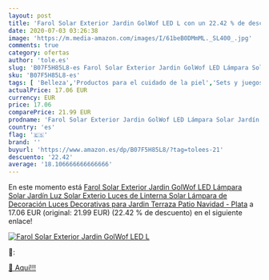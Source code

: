 ```yaml
---
layout: post
title: 'Farol Solar Exterior Jardin GolWof LED L con un 22.42 % de descuento'
date: 2020-07-03 03:26:38
image: 'https://m.media-amazon.com/images/I/61beB0DMmML._SL400_.jpg'
comments: true
category: ofertas
author: 'tole.es'
slug: 'B07F5H85L8-es Farol Solar Exterior Jardin GolWof LED Lámpara Solar...'
sku: 'B07F5H85L8-es'
tags: [ 'Belleza','Productos para el cuidado de la piel','Sets y juegos para el cuidado de la piel','navidad', ]
actualPrice: 17.06 EUR
currency: EUR
price: 17.06
comparePrice: 21.99 EUR
prodname: 'Farol Solar Exterior Jardin GolWof LED Lámpara Solar Jardín Luz Solar Exterio Luces de Linterna Solar Lámpara de Decoración Luces Decorativas para Jardin Terraza Patio Navidad - Plata'
country: 'es'
flag: '🇪🇸'
brand: ''
buyurl: 'https://www.amazon.es/dp/B07F5H85L8/?tag=tolees-21'
descuento: '22.42'
average: '18.106666666666666'
---
```


En este momento está [Farol Solar Exterior Jardin GolWof LED Lámpara Solar Jardín Luz Solar Exterio Luces de Linterna Solar Lámpara de Decoración Luces Decorativas para Jardin Terraza Patio Navidad - Plata](https://www.amazon.es/dp/B07F5H85L8/?tag=tolees-21) a 17.06 EUR (original: 21.99 EUR) (22.42 %  de descuento) en el siguiente enlace!

[![Farol Solar Exterior Jardin GolWof LED L](https://m.media-amazon.com/images/I/61beB0DMmML._SL400_.jpg)](https://www.amazon.es/dp/B07F5H85L8/?tag=tolees-21)

🔎:


[🛒 Aquí!!!](https://www.amazon.es/dp/B07F5H85L8/?tag=tolees-21)
